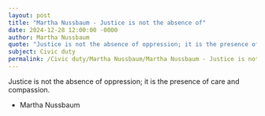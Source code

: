 ```yaml
---
layout: post
title: "Martha Nussbaum - Justice is not the absence of"
date: 2024-12-28 12:00:00 -0000
author: Martha Nussbaum
quote: "Justice is not the absence of oppression; it is the presence of care and compassion."
subject: Civic duty
permalink: /Civic duty/Martha Nussbaum/Martha Nussbaum - Justice is not the absence of
---
```


Justice is not the absence of oppression; it is the presence of care and compassion.

- Martha Nussbaum
